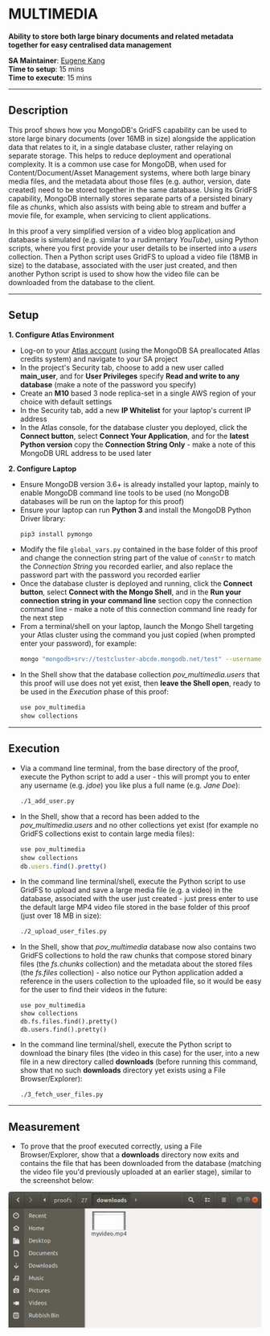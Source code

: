 # MULTIMEDIA

__Ability to store both large binary documents and related metadata together for easy centralised data management__

__SA Maintainer__: [Eugene Kang](mailto:eugene.kang@mongodb.com) <br/>
__Time to setup__: 15 mins <br/>
__Time to execute__: 15 mins <br/>

---
## Description

This proof shows how you MongoDB's GridFS capability can be used to store large binary documents (over 16MB in size) alongside the application data that relates to it, in a single database cluster, rather relaying on separate storage. This helps to reduce deployment and operational complexity. It is a common use case for MongoDB, when used for Content/Document/Asset Management systems, where both large binary media files, and the metadata about those files (e.g. author, version, date created) need to be stored together in the same database. Using its GridFS capability, MongoDB internally stores separate parts of a persisted binary file as _chunks_, which also assists with being able to stream and buffer a movie file, for example, when servicing to client applications.

In this proof a very simplified version of a video blog application and database is simulated (e.g. similar to a rudimentary _YouTube_), using Python scripts, where you first provide your user details to be inserted into a _users_ collection. Then a Python script uses GridFS to upload a video file (18MB in size) to the database, associated with the user just created, and then another Python script is used to show how the video file can be downloaded from the database to the client.

---
## Setup

__1. Configure Atlas Environment__
* Log-on to your [Atlas account](http://cloud.mongodb.com) (using the MongoDB SA preallocated Atlas credits system) and navigate to your SA project
* In the project's Security tab, choose to add a new user called __main_user__, and for __User Privileges__ specify __Read and write to any database__ (make a note of the password you specify)
* Create an __M10__ based 3 node replica-set in a single AWS region of your choice with default settings
* In the Security tab, add a new __IP Whitelist__ for your laptop's current IP address
* In the Atlas console, for the database cluster you deployed, click the __Connect button__, select __Connect Your Application__, and for the __latest Python version__  copy the __Connection String Only__ - make a note of this MongoDB URL address to be used later

__2. Configure Laptop__
* Ensure MongoDB version 3.6+ is already installed your laptop, mainly to enable MongoDB command line tools to be used (no MongoDB databases will be run on the laptop for this proof)
* Ensure your laptop can run __Python 3__ and install the MongoDB Python Driver library:
  ```bash
  pip3 install pymongo
  ```
* Modify the file `global_vars.py` contained in the base folder of this proof and change the connection string part of the value of `connStr` to match the _Connection String_ you recorded earlier, and also replace the password part with the password you recorded earlier
* Once the database cluster is deployed and running, click the __Connect button__, select __Connect with the Mongo Shell__, and in the __Run your connection string in your command line__ section copy the connection command line - make a note of this connection command line ready for the next step
* From a terminal/shell on your laptop, launch the Mongo Shell targeting your Atlas cluster using the command you just copied (when prompted enter your password), for example:
  ```bash
  mongo "mongodb+srv://testcluster-abcde.mongodb.net/test" --username main_user 
  ```
* In the Shell show that the database collection _pov\_multimedia.users_ that this proof will use does not yet exist, then __leave the Shell open__, ready to be used in the _Execution_ phase of this proof:
  ```js
  use pov_multimedia
  show collections
  ```

    
---
## Execution

* Via a command line terminal, from the base directory of the proof, execute the Python script to add a user - this will prompt you to enter any username (e.g. _jdoe_) you like plus a full name (e.g. _Jane Doe_):
  ```bash
  ./1_add_user.py
  ```
* In the Shell, show that a record has been added to the _pov\_multimedia.users_ and no other collections yet exist (for example no GridFS collections exist to contain large media files):
  ```js
  use pov_multimedia
  show collections
  db.users.find().pretty()
  ```
* In the command line terminal/shell, execute the Python script to use GridFS to upload and save a large media file (e.g. a video) in the database, associated with the user just created - just press enter to use the default large MP4 video file stored in the base folder of this proof (just over 18 MB in size):
  ```bash
  ./2_upload_user_files.py
  ```
* In the Shell, show that _pov\_multimedia_ database now also contains two GridFS collections to hold the raw chunks that compose stored binary files (the _fs.chunks_ collection) and the metadata about the stored files (the _fs.files_ collection) - also notice our Python application added a reference in the users collection to the uploaded file, so it would be easy for the user to find their videos in the future:
  ```jss
  use pov_multimedia
  show collections
  db.fs.files.find().pretty()
  db.users.find().pretty()
  ```
* In the command line terminal/shell, execute the Python script to download the binary files (the video in this case) for the user, into a new file in a new directory called __downloads__ (before running this command, show that no such __downloads__ directory yet exists using a File Browser/Explorer):
  ```
  ./3_fetch_user_files.py
  ```


---
## Measurement

* To prove that the proof executed correctly, using a File Browser/Explorer, show that a __downloads__ directory now exits and contains the file that has been downloaded from the database (matching the video file you'd previously uploaded at an earlier stage), similar to the screenshot below:

![downloads](img/downloads.png "downloads")

